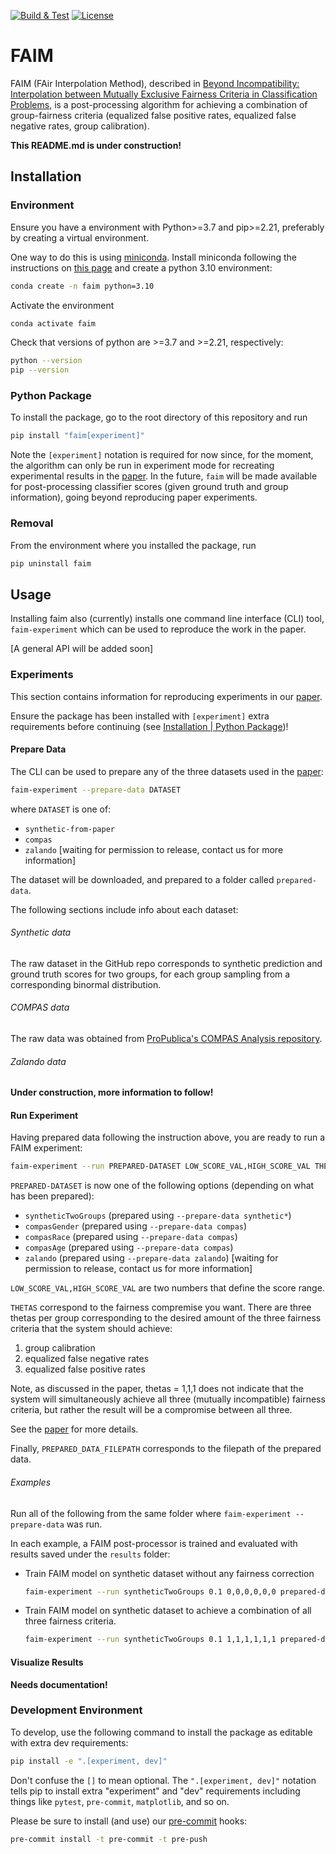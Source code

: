 [![Build & Test](https://github.com/MilkaLichtblau/faim/actions/workflows/python-build-test.yaml/badge.svg)](https://github.com/MilkaLichtblau/faim/actions/workflows/python-build-test.yaml)
[![License](https://img.shields.io/badge/License-Apache_2.0-blue.svg)](https://opensource.org/licenses/Apache-2.0)

# FAIM

FAIM (FAir Interpolation Method), described in
[Beyond Incompatibility: Interpolation between Mutually
Exclusive Fairness Criteria in Classification Problems](https://arxiv.org/abs/2212.00469),
is a post-processing algorithm for achieving a combination of group-fairness criteria
(equalized false positive rates, equalized false negative rates, group calibration).

**This README.md is under construction!**

## Installation

### Environment
Ensure you have a environment with Python>=3.7 and pip>=2.21, preferably by creating a virtual environment.

One way to do this is using [miniconda](https://docs.conda.io/en/latest/miniconda.html).  Install miniconda following
the instructions on [this page](https://docs.conda.io/en/latest/miniconda.html)
and create a python 3.10 environment:

```bash
conda create -n faim python=3.10
```

Activate the environment
```bash
conda activate faim
```

Check that versions of python are >=3.7 and >=2.21, respectively:
```bash
python --version
pip --version
```

### Python Package
To install the package, go to the root directory of this repository and run
```bash
pip install "faim[experiment]"
```

Note the `[experiment]` notation is required for now since, for the moment, the algorithm can only be run in experiment
mode for recreating experimental results in the [paper](https://arxiv.org/abs/2212.00469).
In the future, `faim` will be made available for post-processing classifier scores
(given ground truth and group information), going beyond reproducing paper experiments.

### Removal
From the environment where you installed the package, run
```bash
pip uninstall faim
```

## Usage
Installing faim also (currently) installs one command line interface (CLI) tool, `faim-experiment` which can be
used to reproduce the work in the paper.

[A general API will be added soon]

### Experiments
This section contains information for reproducing experiments in our [paper](https://arxiv.org/abs/2212.00469).

Ensure the package has been installed with `[experiment]` extra requirements before continuing
(see [Installation | Python Package](#python-package))!

#### Prepare Data
The CLI can be used to prepare any of the three datasets used in the [paper](https://arxiv.org/abs/2212.00469):
```bash
faim-experiment --prepare-data DATASET
```
where `DATASET` is one of:
* `synthetic-from-paper`
* `compas`
* `zalando` [waiting for permission to release, contact us for more information]

The dataset will be downloaded, and prepared to a folder called `prepared-data`.

The following sections include info about each dataset:

###### Synthetic data
The raw dataset in the GitHub repo corresponds to synthetic prediction and ground truth scores for two groups,
for each group sampling from a corresponding binormal distribution.

###### COMPAS data
The raw data was obtained from [ProPublica's COMPAS Analysis repository](https://github.com/propublica/compas-analysis).

###### Zalando data
**Under construction, more information to follow!**

#### Run Experiment

Having prepared data following the instruction above, you are ready to run a FAIM experiment:
```bash
faim-experiment --run PREPARED-DATASET LOW_SCORE_VAL,HIGH_SCORE_VAL THETAS PREPARED_DATA_FILEPATH
```

`PREPARED-DATASET` is now one of the following options (depending on what has been prepared):
* `syntheticTwoGroups` (prepared using `--prepare-data synthetic*`)
* `compasGender` (prepared using `--prepare-data compas`)
* `compasRace` (prepared using `--prepare-data compas`)
* `compasAge` (prepared using `--prepare-data compas`)
* `zalando` (prepared using `--prepare-data zalando`) [waiting for permission to release, contact us for more information]

`LOW_SCORE_VAL,HIGH_SCORE_VAL` are two numbers that define the score range.

`THETAS` correspond to the fairness compremise you want. There are three thetas per group corresponding to the
desired amount of the three fairness criteria that the system should achieve:
1. group calibration
2. equalized false negative rates
3. equalized false positive rates

Note, as discussed in the paper, thetas = 1,1,1 does not indicate that the system will simultaneously achieve all
three (mutually incompatible) fairness criteria, but rather the result will be a compromise between all three.

See the [paper](https://arxiv.org/abs/2212.00469) for more details.

Finally, `PREPARED_DATA_FILEPATH` corresponds to the filepath of the prepared data.

###### Examples
Run all of the following from the same folder where `faim-experiment --prepare-data` was run.

In each example, a FAIM post-processor is trained and evaluated with results saved under the `results` folder:
* Train FAIM model on synthetic dataset without any fairness correction
  ```bash
  faim-experiment --run syntheticTwoGroups 0.1 0,0,0,0,0,0 prepared-data/synthetic/2groups/2022-01-12/dataset.csv
  ```
* Train FAIM model on synthetic dataset to achieve a combination of all three fairness criteria.
  ```bash
  faim-experiment --run syntheticTwoGroups 0.1 1,1,1,1,1,1 prepared-data/synthetic/2groups/2022-01-12/dataset.csv
  ```

#### Visualize Results
**Needs documentation!**

### Development Environment
To develop, use the following command to install the package as editable with extra dev requirements:
```bash
pip install -e ".[experiment, dev]"
```

Don't confuse the `[]` to mean optional.  The `".[experiment, dev]"` notation tells pip to install extra
"experiment" and "dev" requirements including things like `pytest`, `pre-commit`, `matplotlib`, and so on.

Please be sure to install (and use) our [pre-commit](https://pre-commit.com/) hooks:
```bash
pre-commit install -t pre-commit -t pre-push
```
